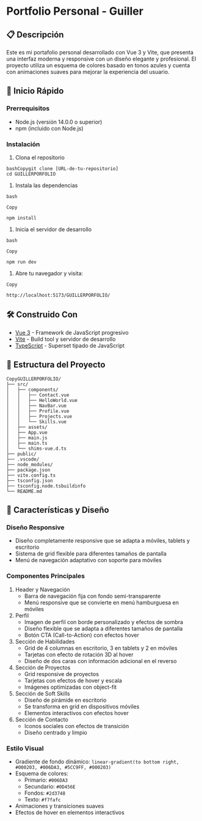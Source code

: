 # Portfolio Personal - Guiller

## 📋 Descripción

Este es mi portafolio personal desarrollado con Vue 3 y Vite, que presenta una interfaz moderna y responsive con un diseño elegante y profesional. El proyecto utiliza un esquema de colores basado en tonos azules y cuenta con animaciones suaves para mejorar la experiencia del usuario.

## 🚀 Inicio Rápido

### Prerrequisitos

- Node.js (versión 14.0.0 o superior)
- npm (incluido con Node.js)

### Instalación

1. Clona el repositorio

```
bashCopygit clone [URL-de-tu-repositorio]
cd GUILLERPORFOLIO
```

1. Instala las dependencias

```
bash

Copy

npm install
```

1. Inicia el servidor de desarrollo

```
bash

Copy

npm run dev
```

1. Abre tu navegador y visita:

```
Copy

http://localhost:5173/GUILLERPORFOLIO/
```

## 🛠️ Construido Con

- [Vue 3](https://vuejs.org/) - Framework de JavaScript progresivo
- [Vite](https://vitejs.dev/) - Build tool y servidor de desarrollo
- [TypeScript](https://www.typescriptlang.org/) - Superset tipado de JavaScript

## 📁 Estructura del Proyecto

```
CopyGUILLERPORFOLIO/
├── src/
│   ├── components/
│   │   ├── Contact.vue
│   │   ├── HelloWorld.vue
│   │   ├── NavBar.vue
│   │   ├── Profile.vue
│   │   ├── Projects.vue
│   │   └── Skills.vue
│   ├── assets/
│   ├── App.vue
│   ├── main.js
│   ├── main.ts
│   └── shims-vue.d.ts
├── public/
├── .vscode/
├── node_modules/
├── package.json
├── vite.config.ts
├── tsconfig.json
├── tsconfig.node.tsbuildinfo
└── README.md
```

## 🎨 Características y Diseño

### Diseño Responsive

- Diseño completamente responsive que se adapta a móviles, tablets y escritorio
- Sistema de grid flexible para diferentes tamaños de pantalla
- Menú de navegación adaptativo con soporte para móviles

### Componentes Principales

1. Header y Navegación
   - Barra de navegación fija con fondo semi-transparente
   - Menú responsive que se convierte en menú hamburguesa en móviles
2. Perfil
   - Imagen de perfil con borde personalizado y efectos de sombra
   - Diseño flexible que se adapta a diferentes tamaños de pantalla
   - Botón CTA (Call-to-Action) con efectos hover
3. Sección de Habilidades
   - Grid de 4 columnas en escritorio, 3 en tablets y 2 en móviles
   - Tarjetas con efecto de rotación 3D al hover
   - Diseño de dos caras con información adicional en el reverso
4. Sección de Proyectos
   - Grid responsive de proyectos
   - Tarjetas con efectos de hover y escala
   - Imágenes optimizadas con object-fit
5. Sección de Soft Skills
   - Diseño de pirámide en escritorio
   - Se transforma en grid en dispositivos móviles
   - Elementos interactivos con efectos hover
6. Sección de Contacto
   - Iconos sociales con efectos de transición
   - Diseño centrado y limpio

### Estilo Visual

- Gradiente de fondo dinámico: `linear-gradient(to bottom right, #000203, #006DA3, #5CC9FF, #000203)`
- Esquema de colores:
  - Primario: `#006DA3`
  - Secundario: `#0D456E`
  - Fondos: `#2d3748`
  - Texto: `#f7fafc`
- Animaciones y transiciones suaves
- Efectos de hover en elementos interactivos
